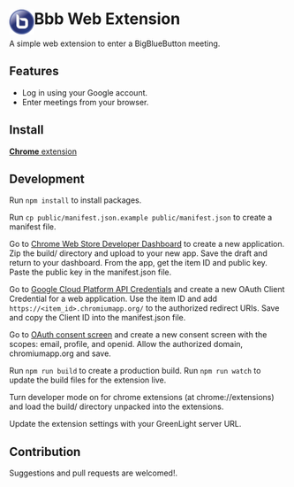 # <img src="public/icons/icon_48.png" width="45" align="left"> Bbb Web Extension

A simple web extension to enter a BigBlueButton meeting.

## Features

- Log in using your Google account.
- Enter meetings from your browser.

## Install

[**Chrome** extension]() <!-- TODO: Add chrome extension link inside parenthesis -->

## Development
Run `npm install` to install packages.

Run `cp public/manifest.json.example public/manifest.json` to create a manifest file.

Go to [Chrome Web Store Developer Dashboard](https://chrome.google.com/webstore/developer/dashboard) to create a new application. Zip the build/ directory and upload to your new app. Save the draft and return to your dashboard. From the app, get the item ID and public key. Paste the public key in the manifest.json file. 

Go to [Google Cloud Platform API Credentials](https://console.cloud.google.com/apis/credentials) and create a new OAuth Client Credential for a web application. Use the item ID and add `https://<item_id>.chromiumapp.org/` to the authorized redirect URIs. Save and copy the Client ID into the manifest.json file.

Go to [OAuth consent screen](https://console.cloud.google.com/apis/credentials/consent) and create a new consent screen with the scopes: email, profile, and openid. Allow the authorized domain, chromiumapp.org and save.

Run `npm run build` to create a production build.
Run `npm run watch` to update the build files for the extension live.

Turn developer mode on for chrome extensions (at chrome://extensions) and load the build/ directory unpacked into the extensions.

Update the extension settings with your GreenLight server URL.

## Contribution

Suggestions and pull requests are welcomed!.

